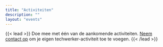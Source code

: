 ```yaml
---
title: "Activiteiten"
description: ""
layout: "events"
---
```


{{< lead >}}
Doe mee met één van de aankomende activiteiten. <a href='#footer'>Neem contact op</a> om je eigen techwerker-activiteit toe te voegen.
{{< /lead >}}
